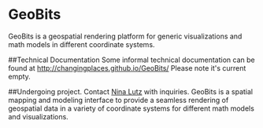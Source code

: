 # GeoBits
GeoBits is a geospatial rendering platform for generic visualizations and math models in different coordinate systems.

##Technical Documentation
Some informal technical documentation can be found at <http://changingplaces.github.io/GeoBits/>
Please note it's current empty.

##Undergoing project.
Contact [Nina Lutz](https://www.github.com/ninalutz) with inquiries.
GeoBits is a spatial mapping and modeling interface to provide a seamless rendering of geospatial data in a variety of coordinate systems for different math models and visualizations. 
